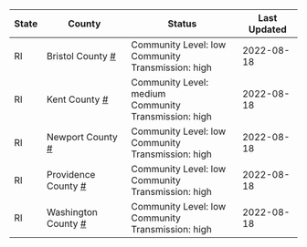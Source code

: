 State | County | Status | Last Updated
--- | --- | --- | --- 
RI | Bristol County <a href="#bristol_county">#</a> | <a name="bristol_county"></a>Community Level: low<br/>Community Transmission: high | 2022-08-18
RI | Kent County <a href="#kent_county">#</a> | <a name="kent_county"></a>Community Level: medium<br/>Community Transmission: high | 2022-08-18
RI | Newport County <a href="#newport_county">#</a> | <a name="newport_county"></a>Community Level: low<br/>Community Transmission: high | 2022-08-18
RI | Providence County <a href="#providence_county">#</a> | <a name="providence_county"></a>Community Level: low<br/>Community Transmission: high | 2022-08-18
RI | Washington County <a href="#washington_county">#</a> | <a name="washington_county"></a>Community Level: low<br/>Community Transmission: high | 2022-08-18
